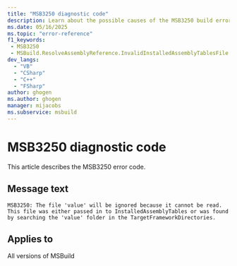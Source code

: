 ```yaml
---
title: "MSB3250 diagnostic code"
description: Learn about the possible causes of the MSB3250 build error, and get troubleshooting tips.
ms.date: 05/16/2025
ms.topic: "error-reference"
f1_keywords:
 - MSB3250
 - MSBuild.ResolveAssemblyReference.InvalidInstalledAssemblyTablesFile
dev_langs:
  - "VB"
  - "CSharp"
  - "C++"
  - "FSharp"
author: ghogen
ms.author: ghogen
manager: mijacobs
ms.subservice: msbuild
---
```


# MSB3250 diagnostic code

<!-- :::ErrorDefinitionDescription::: -->
<!-- :::editable-content name="introDescription"::: -->
This article describes the MSB3250 error code.
<!-- :::editable-content-end::: -->

## Message text

<!-- :::editable-content name="messageText"::: -->
`MSB3250: The file 'value' will be ignored because it cannot be read. This file was either passed in to InstalledAssemblyTables or was found by searching the 'value' folder in the TargetFrameworkDirectories.`
<!-- :::editable-content-end::: -->
<!-- MSB3250: The file "{0}" will be ignored because it cannot be read. This file was either passed in to InstalledAssemblyTables or was found by searching the {1} folder in the TargetFrameworkDirectories. {2} -->

<!-- :::editable-content name="postOutputDescription"::: -->
<!--
{StrBegin="MSB3250: "}
-->
<!-- :::editable-content-end::: -->
<!-- :::ErrorDefinitionDescription-end::: -->

## Applies to

All versions of MSBuild
